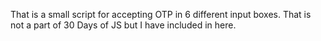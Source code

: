 That is a small script for accepting OTP in 6 different input boxes. That is not a part of 30 Days of JS but I have included in here.
